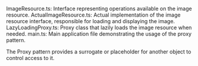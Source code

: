 ImageResource.ts: Interface representing operations available on the image resource.
ActualImageResource.ts: Actual implementation of the image resource interface, responsible for loading and displaying the image.
LazyLoadingProxy.ts: Proxy class that lazily loads the image resource when needed.
main.ts: Main application file demonstrating the usage of the proxy pattern.


The Proxy pattern provides a surrogate or placeholder for another object to control access to it.


